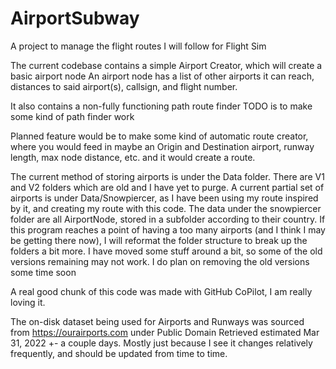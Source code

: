 # AirportSubway
A project to manage the flight routes I will follow for Flight Sim

The current codebase contains a simple Airport Creator, which will create a basic airport node
An airport node has a list of other airports it can reach, distances to said airport(s), callsign, and flight number.

It also contains a non-fully functioning path route finder
TODO is to make some kind of path finder work

Planned feature would be to make some kind of automatic route creator, where you would feed in maybe an Origin and Destination airport, runway length, max node distance, etc. and it would create a route.

The current method of storing airports is under the Data folder. There are V1 and V2 folders which are old and I have yet to purge.
A current partial set of airports is under Data/Snowpiercer, as I have been using my route inspired by it, and creating my route with this code.
The data under the snowpiercer folder are all AirportNode, stored in a subfolder according to their country.
If this program reaches a point of having a too many airports (and I think I may be getting there now), I will reformat the folder structure to break up the folders a bit more.
I have moved some stuff around a bit, so some of the old versions remaining may not work. I do plan on removing the old versions some time soon

A real good chunk of this code was made with GitHub CoPilot, I am really loving it.

The on-disk dataset being used for Airports and Runways was sourced from https://ourairports.com under Public Domain
Retrieved estimated Mar 31, 2022 +- a couple days. Mostly just because I see it changes relatively frequently, and should be updated from time to time.
